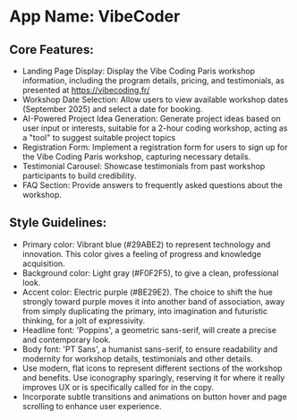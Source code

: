 # **App Name**: VibeCoder

## Core Features:

- Landing Page Display: Display the Vibe Coding Paris workshop information, including the program details, pricing, and testimonials, as presented at https://vibecoding.fr/
- Workshop Date Selection: Allow users to view available workshop dates (September 2025) and select a date for booking.
- AI-Powered Project Idea Generation: Generate project ideas based on user input or interests, suitable for a 2-hour coding workshop, acting as a "tool" to suggest suitable project topics
- Registration Form: Implement a registration form for users to sign up for the Vibe Coding Paris workshop, capturing necessary details.
- Testimonial Carousel: Showcase testimonials from past workshop participants to build credibility.
- FAQ Section: Provide answers to frequently asked questions about the workshop.

## Style Guidelines:

- Primary color: Vibrant blue (#29ABE2) to represent technology and innovation. This color gives a feeling of progress and knowledge acquisition.
- Background color: Light gray (#F0F2F5), to give a clean, professional look.
- Accent color: Electric purple (#BE29E2). The choice to shift the hue strongly toward purple moves it into another band of association, away from simply duplicating the primary, into imagination and futuristic thinking, for a jolt of expressivity.
- Headline font: 'Poppins', a geometric sans-serif, will create a precise and contemporary look.
- Body font: 'PT Sans', a humanist sans-serif, to ensure readability and modernity for workshop details, testimonials and other details.
- Use modern, flat icons to represent different sections of the workshop and benefits. Use iconography sparingly, reserving it for where it really improves UX or is specifically called for in the copy.
- Incorporate subtle transitions and animations on button hover and page scrolling to enhance user experience.